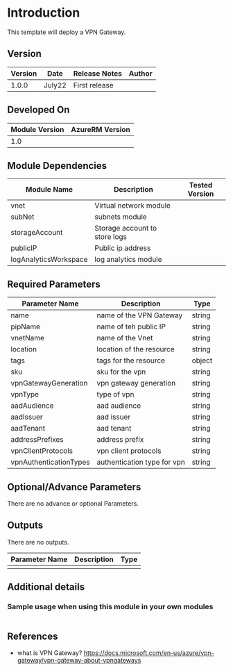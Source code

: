 # Introduction 
This template will deploy a VPN Gateway.

## Version
| Version | Date | Release Notes | Author |
|---|---|---|---|
| 1.0.0 | July22 | First release |  |

## Developed On
| Module Version | AzureRM Version |
|---|---|
| 1.0 | |


## Module Dependencies

| Module Name | Description | Tested Version | 
|---|---|---|
| vnet | Virtual network module | | 
| subNet | subnets module | | 
| storageAccount | Storage account to store logs |  |
| publicIP | Public ip address |  |
| logAnalyticsWorkspace | log analytics module |  |


## Required Parameters

| Parameter Name | Description |  Type | 
|---|---|---|
| name | name of the VPN Gateway | string |
| pipName | name of teh public IP | string |
| vnetName | name of the Vnet | string |
| location | location of the resource | string | 
| tags | tags for the resource | object |
| sku | sku for the vpn | string |
| vpnGatewayGeneration | vpn gateway generation | string | 
| vpnType | type of vpn | string |
| aadAudience | aad audience | string | 
| aadIssuer | aad issuer | string | 
| aadTenant | aad tenant | string |
| addressPrefixes | address prefix | string |
| vpnClientProtocols | vpn client protocols | string |
| vpnAuthenticationTypes | authentication type for vpn | string | 

## Optional/Advance Parameters

There are no advance or optional Parameters.



## Outputs
There are no outputs.

| Parameter Name | Description | Type | 
|---|---|---|
|  |  |  |

## Additional details
### Sample usage when using this module in your own modules

```

```

## References

- what is VPN Gateway?  https://docs.microsoft.com/en-us/azure/vpn-gateway/vpn-gateway-about-vpngateways


